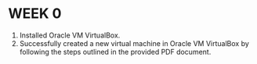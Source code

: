 # WEEK 0
1) Installed Oracle VM VirtualBox.
2) Successfully created a new virtual machine in Oracle VM VirtualBox by following the steps outlined in the provided PDF document.
